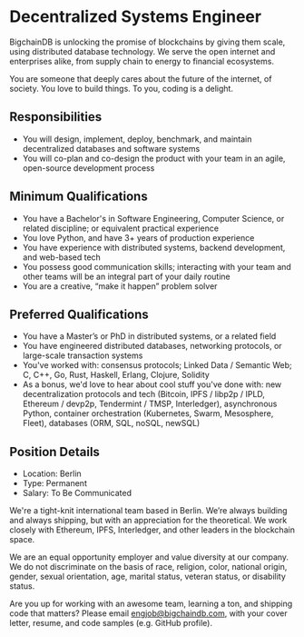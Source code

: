 # Decentralized Systems Engineer
BigchainDB is unlocking the promise of blockchains by giving them scale, using distributed database technology. We serve the open internet and enterprises alike, from supply chain to energy to financial ecosystems.

You are someone that deeply cares about the future of the internet, of society. You love to build things. To you, coding is a delight.

## Responsibilities
* You will design, implement, deploy, benchmark, and maintain decentralized databases and software systems
* You will co-plan and co-design the product with your team in an agile, open-source development process

## Minimum Qualifications
* You have a Bachelor's in Software Engineering, Computer Science, or related discipline; or equivalent practical experience
* You love Python, and have 3+ years of production experience
* You have experience with distributed systems, backend development, and web-based tech
* You possess good communication skills; interacting with your team and other teams will be an integral part of your daily routine
* You are a creative, “make it happen” problem solver

## Preferred Qualifications
* You have a Master’s or PhD in distributed systems, or a related field
* You have engineered distributed databases, networking protocols, or large-scale transaction systems
* You've worked with: consensus protocols; Linked Data / Semantic Web; C, C++, Go, Rust, Haskell, Erlang, Clojure, Solidity
* As a bonus, we'd love to hear about cool stuff you've done with: new decentralization protocols and tech (Bitcoin, IPFS / libp2p / IPLD, Ethereum / devp2p, Tendermint / TMSP, Interledger), asynchronous Python, container orchestration (Kubernetes, Swarm, Mesosphere, Fleet), databases (ORM, SQL, noSQL, newSQL)

## Position Details
* Location: Berlin
* Type: Permanent
* Salary: To Be Communicated

We're a tight-knit international team based in Berlin. We’re always building and always shipping, but with an appreciation for the theoretical. We work closely with Ethereum, IPFS, Interledger, and other leaders in the blockchain space.

We are an equal opportunity employer and value diversity at our company. We do not discriminate on the basis of race, religion, color, national origin, gender, sexual orientation, age, marital status, veteran status, or disability status.

Are you up for working with an awesome team, learning a ton, and shipping code that matters? Please email <engjob@bigchaindb.com>, with your cover letter, resume, and code samples (e.g. GitHub profile).
